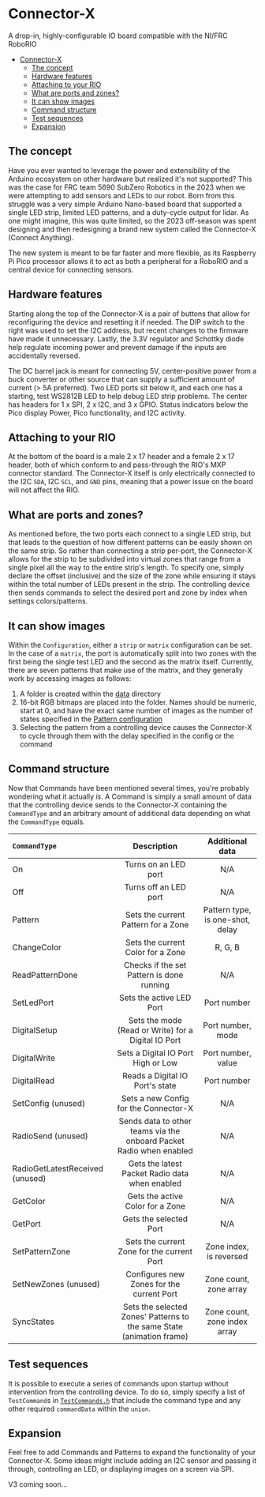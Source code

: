# Connector-X

A drop-in, highly-configurable IO board compatible with the NI/FRC RoboRIO

- [Connector-X](#connector-x)
  - [The concept](#the-concept)
  - [Hardware features](#hardware-features)
  - [Attaching to your RIO](#attaching-to-your-rio)
  - [What are ports and zones?](#what-are-ports-and-zones)
  - [It can show images](#it-can-show-images)
  - [Command structure](#command-structure)
  - [Test sequences](#test-sequences)
  - [Expansion](#expansion)

## The concept

Have you ever wanted to leverage the power and extensibility of the Arduino ecosystem on other hardware but realized it's not supported? This was the case for FRC team 5690 SubZero Robotics in the 2023 when we were attempting to add sensors and LEDs to our robot. Born from this struggle was a very simple Arduino Nano-based board that supported a single LED strip, limited LED patterns, and a duty-cycle output for lidar. As one might imagine, this was quite limited, so the 2023 off-season was spent designing and then redesigning a brand new system called the Connector-X (Connect Anything).

The new system is meant to be far faster and more flexible, as its Raspberry Pi Pico processor allows it to act as both a peripheral for a RoboRIO and a central device for connecting sensors.

## Hardware features

Starting along the top of the Connector-X is a pair of buttons that allow for reconfiguring the device and resetting it if needed. The DIP switch to the right was used to set the I2C address, but recent changes to the firmware have made it unnecessary. Lastly, the 3.3V regulator and Schottky diode help regulate incoming power and prevent damage if the inputs are accidentally reversed.

The DC barrel jack is meant for connecting 5V, center-positive power from a buck converter or other source that can supply a sufficient amount of current (> 5A preferred). Two LED ports sit below it, and each one has a starting, test WS2812B LED to help debug LED strip problems. The center has headers for 1 x SPI, 2 x I2C, and 3 x GPIO. Status indicators below the Pico display Power, Pico functionality, and I2C activity.

## Attaching to your RIO

At the bottom of the board is a male 2 x 17 header and a female 2 x 17 header, both of which conform to and pass-through the RIO's MXP connector standard. The Connector-X itself is only electrically connected to the I2C `SDA`, I2C `SCL`, and `GND` pins, meaning that a power issue on the board will not affect the RIO.

## What are ports and zones?

As mentioned before, the two ports each connect to a single LED strip, but that leads to the question of how different patterns can be easily shown on the same strip. So rather than connecting a strip per-port, the Connector-X allows for the strip to be subdivided into virtual zones that range from a single pixel all the way to the entire strip's length. To specify one, simply declare the offset (inclusive) and the size of the zone while ensuring it stays within the total number of LEDs present in the strip. The controlling device then sends commands to select the desired port and zone by index when settings colors/patterns.

## It can show images

Within the `Configuration`, either a `strip` or `matrix` configuration can be set. In the case of a `matrix`, the port is automatically split into two zones with the first being the single test LED and the second as the matrix itself. Currently, there are seven patterns that make use of the matrix, and they generally work by accessing images as follows:

1. A folder is created within the [data](./connector_x/data/) directory
2. 16-bit RGB bitmaps are placed into the folder. Names should be numeric, start at 0, and have the exact same number of images as the number of states specified in the [Pattern configuration](./connector_x/include/Patterns.h)
3. Selecting the pattern from a controlling device causes the Connector-X to cycle through them with the delay specified in the config or the command

## Command structure

Now that Commands have been mentioned several times, you're probably wondering what it actually _is_. A Command is simply a small amount of data that the controlling device sends to the Connector-X containing the `CommandType` and an arbitrary amount of additional data depending on what the `CommandType` equals.

| `CommandType`                   |                              Description                              |         Additional data          |
| :------------------------------ | :-------------------------------------------------------------------: | :------------------------------: |
| On                              |                         Turns on an LED port                          |               N/A                |
| Off                             |                         Turns off an LED port                         |               N/A                |
| Pattern                         |                  Sets the current Pattern for a Zone                  | Pattern type, is one-shot, delay |
| ChangeColor                     |                   Sets the current Color for a Zone                   |             R, G, B              |
| ReadPatternDone                 |               Checks if the set Pattern is done running               |               N/A                |
| SetLedPort                      |                       Sets the active LED Port                        |           Port number            |
| DigitalSetup                    |          Sets the mode (Read or Write) for a Digital IO Port          |        Port number, mode         |
| DigitalWrite                    |                  Sets a Digital IO Port High or Low                   |        Port number, value        |
| DigitalRead                     |                    Reads a Digital IO Port's state                    |           Port number            |
| SetConfig (unused)              |                 Sets a new Config for the Connector-X                 |               N/A                |
| RadioSend (unused)              |  Sends data to other teams via the onboard Packet Radio when enabled  |               N/A                |
| RadioGetLatestReceived (unused) |            Gets the latest Packet Radio data when enabled             |               N/A                |
| GetColor                        |                   Gets the active Color for a Zone                    |               N/A                |
| GetPort                         |                        Gets the selected Port                         |               N/A                |
| SetPatternZone                  |              Sets the current Zone for the current Port               |     Zone index, is reversed      |
| SetNewZones (unused)            |               Configures new Zones for the current Port               |      Zone count, zone array      |
| SyncStates                      | Sets the selected Zones' Patterns to the same State (animation frame) |   Zone count, zone index array   |

## Test sequences

It is possible to execute a series of commands upon startup without intervention from the controlling device. To do so, simply specify a list of `TestCommand`s in [`TestCommands.h`](./connector_x/include/TestCommands.h) that include the command type and any other required `commandData` within the `union`.

## Expansion

Feel free to add Commands and Patterns to expand the functionality of your Connector-X. Some ideas might include adding an I2C sensor and passing it through, controlling an LED, or displaying images on a screen via SPI.

V3 coming soon...
